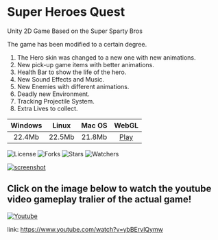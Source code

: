 # Super Heroes Quest
Unity 2D Game Based on the Super Sparty Bros


The game has been modified to a certain degree.
1. The Hero skin was changed to a new one with new animations.
2. New pick-up game items with better animations.
3. Health Bar to show the life of the hero.
4. New Sound Effects and Music.
5. New Enemies with different animations.
6. Deadly new Environment.
7. Tracking Projectile System.
8. Extra Lives to collect.

   
**Windows** | **Linux**  | **Mac OS** | **WebGL**
:--------:  |:--------:  |:--------:  | :--------:
 22.4Mb     | 22.5Mb     | 21.8Mb     |  [Play](https://super-heroes-quest.netlify.app/superheroesquestwebgl/)

![License](https://img.shields.io/github/license/Rompos/SuperHeroesQuest.svg)
![Forks](https://img.shields.io/github/forks/Rompos/SuperHeroesQuest.svg)
![Stars](https://img.shields.io/github/stars/Rompos/SuperHeroesQuest.svg)
![Watchers](https://img.shields.io/github/watchers/Rompos/SuperHeroesQuest.svg)

[![screenshot](https://user-images.githubusercontent.com/64089173/103840347-0b515f80-509a-11eb-9de1-1bd28bd31653.png "Ingame screenshot")](https://github.com/Rompos/SuperHeroesQuest/blob/master/screenshot.png?raw=true)

## Click on the image below to watch the youtube video gameplay tralier of the actual game!

[![Youtube](https://img.youtube.com/vi/ybBErvlQymw/maxresdefault.jpg "Press to Play Video!")](https://www.youtube.com/embed/ybBErvlQymw)

link: https://www.youtube.com/watch?v=ybBErvlQymw

